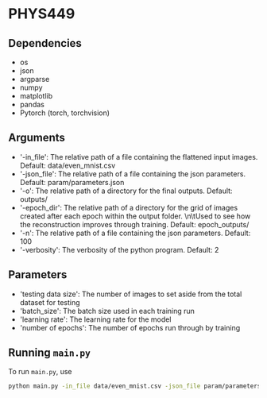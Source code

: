 # PHYS449

## Dependencies

- os
- json
- argparse
- numpy
- matplotlib
- pandas
- Pytorch (torch, torchvision)

## Arguments
- '-in_file': The relative path of a file containing the flattened input images. Default: data/even_mnist.csv
- '-json_file': The relative path of a file containing the json parameters. Default: param/parameters.json
- '-o': The relative path of a directory for the final outputs. Default: outputs/
- '-epoch_dir': The relative path of a directory for the grid of images created after each epoch within the output folder. \n\tUsed to see how the reconstruction improves through training. Default: epoch_outputs/
- '-n': The relative path of a file containing the json parameters. Default: 100
- '-verbosity': The verbosity of the python program. Default: 2

## Parameters
- 'testing data size': The number of images to set aside from the total dataset for testing
- 'batch_size': The batch size used in each training run
- 'learning rate': The learning rate for the model
- 'number of epochs': The number of epochs run through by training

## Running `main.py`

To run `main.py`, use

```sh
python main.py -in_file data/even_mnist.csv -json_file param/parameters.json -o outputs/ -epoch_dir epoch_outputs/ -n 100 -verbosity 2
```

